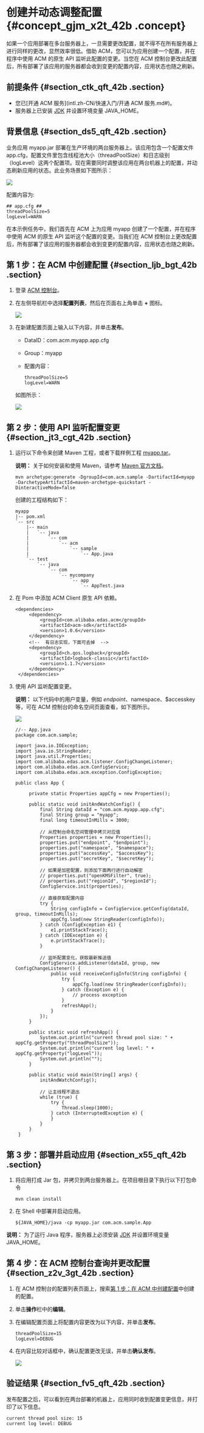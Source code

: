 # 创建并动态调整配置 {#concept_gjm_x2t_42b .concept}

如果一个应用部署在多台服务器上，一旦需要更改配置，就不得不在所有服务器上进行同样的更改，显然效率很低。借助 ACM，您可以为应用创建一个配置，并在程序中使用 ACM 的原生 API 监听此配置的变更。当您在 ACM 控制台更改此配置后，所有部署了该应用的服务器都会收到变更的配置内容，应用状态也随之刷新。

## 前提条件 {#section_ctk_qft_42b .section}

-   您已[开通 ACM 服务](intl.zh-CN/快速入门/开通 ACM 服务.md#)。
-   服务器上已安装 [JDK](http://www.oracle.com/technetwork/java/javase/downloads/jdk8-downloads-2133151.html) 并设置环境变量 JAVA\_HOME。

## 背景信息 {#section_ds5_qft_42b .section}

业务应用 myapp.jar 部署在生产环境的两台服务器上。该应用包含一个配置文件 app.cfg，配置文件里包含线程池大小（threadPoolSize）和日志级别（logLevel）这两个配置项。现在需要同时调整该应用在两台机器上的配置，并动态刷新应用的状态。此业务场景如下图所示：

![](http://acm-public.oss-cn-hangzhou.aliyuncs.com/quick_start_pic1.png) 

配置内容为:

```
## app.cfg ##
threadPoolSize=5
logLevel=WARN
```

在本示例任务中，我们首先在 ACM 上为应用 myapp 创建了一个配置，并在程序中使用 ACM 的原生 API 监听这个配置的变更。当我们在 ACM 控制台上更改配置后，所有部署了该应用的服务器都会收到变更的配置内容，应用状态也随之刷新。

## 第 1 步：在 ACM 中创建配置 {#section_ljb_bgt_42b .section}

1.  登录 [ACM 控制台](https://acm.console.alibabacloud.com/)。
2.  在左侧导航栏中选择**配置列表**，然后在页面右上角单击 **+** 图标。

    ![](http://aliware-images.oss-cn-hangzhou.aliyuncs.com/acms/bt_create_configuration.png) 

3.  在新建配置页面上输入以下内容，并单击**发布**。

    -   DataID：com.acm.myapp.app.cfg
    -   Group：myapp
    -   配置内容：

        ```
        threadPoolSize=5
        logLevel=WARN
        ```

    如图所示：

    ![](http://aliware-images.oss-cn-hangzhou.aliyuncs.com/acms/ex_pg_create_config_myapp.png)


## 第 2 步：使用 API 监听配置变更 {#section_jt3_cgt_42b .section}

1.  运行以下命令来创建 Maven 工程，或者下载样例工程 [myapp.tar](http://acm-public.oss-cn-hangzhou.aliyuncs.com/myapp.tar)。

    **说明：** 关于如何安装和使用 Maven，请参考 [Maven 官方文档](https://maven.apache.org/)。

    ```
    mvn archetype:generate -DgroupId=com.acm.sample -DartifactId=myapp -DarchetypeArtifactId=maven-archetype-quickstart -DinteractiveMode=false
    ```

    创建的工程结构如下：

    ```
    myapp
    |-- pom.xml
    `-- src
        |-- main
        |   `-- java
        |       `-- com
        |           `-- acm
        |               `-- sample
        |                   `-- App.java
        `-- test
            `-- java
                `-- com
                    `-- mycompany
                        `-- app
                            `-- AppTest.java
    ```

2.  在 Pom 中添加 ACM Client 原生 API 依赖。

    ```
    <dependencies>
         <dependency>
             <groupId>com.alibaba.edas.acm</groupId>
             <artifactId>acm-sdk</artifactId>
             <version>1.0.6</version>
         </dependency>
         <!--  有日志实现，下面可去掉  -->
         <dependency>
             <groupId>ch.qos.logback</groupId>
             <artifactId>logback-classic</artifactId>
             <version>1.1.7</version>
         </dependency>
     </dependencies>
    ```

3.  使用 API 监听配置变更。

    **说明：** 以下代码中的用户变量，例如 $endpoint、$namespace、$accesskey 等，可在 ACM 控制台的命名空间页面查看，如下图所示。

    ![](http://aliware-images.oss-cn-hangzhou.aliyuncs.com/acms/ex_db_namespace_details.png)

    ```
    //-- App.java
    package com.acm.sample;
    
    import java.io.IOException;
    import java.io.StringReader;
    import java.util.Properties;
    import com.alibaba.edas.acm.listener.ConfigChangeListener;
    import com.alibaba.edas.acm.ConfigService;
    import com.alibaba.edas.acm.exception.ConfigException;
    
    public class App {
    
         private static Properties appCfg = new Properties();
    
         public static void initAndWatchConfig() {
             final String dataId = "com.acm.myapp.app.cfg";
             final String group = "myapp";
             final long timeoutInMills = 3000;
    
             // 从控制台命名空间管理中拷贝对应值
             Properties properties = new Properties();
             properties.put("endpoint", "$endpoint");
             properties.put("namespace", "$namespace");
             properties.put("accessKey", "$accessKey");
             properties.put("secretKey", "$secretKey");
    
             // 如果是加密配置，则添加下面两行进行自动解密
             // properties.put("openKMSFilter", true);
             // properties.put("regionId", "$regionId");
             ConfigService.init(properties);
    
             // 直接获取配置内容
             try {
                 String configInfo = ConfigService.getConfig(dataId, group, timeoutInMills);
                 appCfg.load(new StringReader(configInfo));
             } catch (ConfigException e1) {
                 e1.printStackTrace();
             } catch (IOException e) {
                 e.printStackTrace();
             }
    
             // 监听配置变化，获取最新推送值
             ConfigService.addListener(dataId, group, new ConfigChangeListener() {
                 public void receiveConfigInfo(String configInfo) {
                     try {
                         appCfg.load(new StringReader(configInfo));
                     } catch (Exception e) {
                         // process exception
                     }
                     refreshApp();
                 }
             });
         }
    
         public static void refreshApp() {
             System.out.println("current thread pool size: " + appCfg.getProperty("threadPoolSize"));
             System.out.println("current log level: " + appCfg.getProperty("logLevel"));
             System.out.println("");
         }
    
         public static void main(String[] args) {
             initAndWatchConfig();
    
             // 让主线程不退出
             while (true) {
                 try {
                     Thread.sleep(1000);
                 } catch (InterruptedException e) {
                 }
             }
         }
     }
    ```


## 第 3 步：部署并启动应用 {#section_x55_qft_42b .section}

1.  将应用打成 Jar 包，并拷贝到两台服务器上。在项目根目录下执行以下打包命令

    ```
    mvn clean install
    ```

2.  在 Shell 中部署并启动应用。

    ```
    ${JAVA_HOME}/java -cp myapp.jar com.acm.sample.App
    ```


**说明：** 为了运行 Java 程序，服务器上必须安装 [JDK](http://www.oracle.com/technetwork/java/javase/downloads/jdk8-downloads-2133151.html) 并设置环境变量 JAVA\_HOME。

## 第 4 步：在 ACM 控制台查询并更改配置 {#section_z2v_3gt_42b .section}

1.  在 ACM 控制台的配置列表页面上，搜索[第 1 步：在 ACM 中创建配置](#section_ljb_bgt_42b)中创建的配置。
2.  单击**操作**栏中的**编辑**。
3.  在编辑配置页面上将配置内容更改为以下内容，并单击**发布**。

    ```
    threadPoolSize=15
    logLevel=DEBUG
    ```

4.  在内容比较对话框中，确认配置更改无误，并单击**确认发布**。

    ![](http://aliware-images.oss-cn-hangzhou.aliyuncs.com/acms/db_content_comparison.png)


## 验证结果 {#section_fv5_qft_42b .section}

发布配置之后，可以看到在两台部署的机器上，应用同时收到配置变更信息，并打印了以下信息。

```screen
current thread pool size: 15
current log level: DEBUG
```

